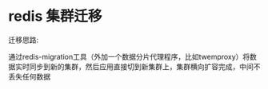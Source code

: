 # redis 集群迁移

迁移思路:

通过redis-migration工具（外加一个数据分片代理程序，比如twemproxy）将数据实时同步到新的集群，然后应用直接切到新集群上，集群横向扩容完成，中间不丢失任何数据

